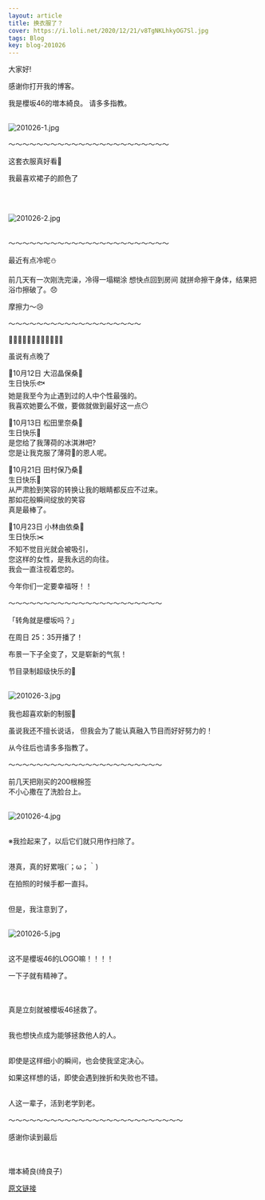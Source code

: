 ```yaml
---
layout: article
title: 换衣服了？
cover: https://i.loli.net/2020/12/21/v8TgNKLhkyOG7Sl.jpg
tags: Blog
key: blog-201026
---
```

大家好!

感谢你打开我的博客。

我是櫻坂46的増本綺良。
请多多指教。
<br/>
<br/>

![201026-1.jpg](https://i.loli.net/2020/12/21/v8TgNKLhkyOG7Sl.jpg)

〜〜〜〜〜〜〜〜〜〜〜〜〜〜〜〜〜〜〜〜〜〜〜


这套衣服真好看🌸

我最喜欢裙子的颜色了
<!--more-->
<br/>
<br/>

![201026-2.jpg](https://i.loli.net/2020/12/21/RBqWI6gE8d19eFh.jpg)
<br/>
<br/>

〜〜〜〜〜〜〜〜〜〜〜〜〜〜〜〜〜〜〜〜〜〜〜



最近有点冷呢⛄

前几天有一次刚洗完澡，冷得一塌糊涂
想快点回到房间
就拼命擦干身体，结果把浴巾擦破了。😞

摩擦力〜😢



〜〜〜〜〜〜〜〜〜〜〜〜〜〜〜〜〜〜〜


🎉🎉🎉🎉🎉🎉🎉🎉🎉🎉🎉🎉

虽说有点晚了



🍰10月12日 大沼晶保桑🍰
<br/>
生日快乐🐟
<br/>
她是我至今为止遇到过的人中个性最强的。
<br/>
我喜欢她要么不做，要做就做到最好这一点😶


🍰10月13日 松田里奈桑🍰
<br/>
生日快乐👄
<br/>
是您给了我薄荷的冰淇淋吧?
<br/>
您是让我克服了薄荷🌿的恩人呢。


🍰10月21日 田村保乃桑🍰
<br/>
生日快乐🧸
<br/>
从严肃脸到笑容的转换让我的眼睛都反应不过来。
<br/>
那如花般瞬间绽放的笑容
<br/>
真是最棒了。


🍰10月23日 小林由依桑🍰
<br/>
生日快乐✂️
<br/>
不知不觉目光就会被吸引，
<br/>
您这样的女性，是我永远的向往。
<br/>
我会一直注视着您的。

今年你们一定要幸福呀！！


〜〜〜〜〜〜〜〜〜〜〜〜〜〜〜〜〜〜〜〜〜〜


「转角就是櫻坂吗？｣

在周日 25：35开播了！


布景一下子全变了，又是崭新的气氛！

节目录制超级快乐的🌸
<br/>
<br/>

![201026-3.jpg](https://i.loli.net/2020/12/21/y635w72qn9OCjQF.jpg)
<br/>
<br/>
我也超喜欢新的制服👔


虽说我还不擅长说话，
但我会为了能认真融入节目而好好努力的！

从今往后也请多多指教了。

〜〜〜〜〜〜〜〜〜〜〜〜〜〜〜〜〜〜〜〜〜〜

前几天把刚买的200根棉签<br/>
不小心撒在了洗脸台上。
<br/>
<br/>

![201026-4.jpg](https://i.loli.net/2020/12/21/61E5yiXkuKlCbVT.jpg)
<br/>
<br/>

※我捡起来了，以后它们就只用作扫除了。
<br/>
<br/>

港真，真的好累哦(´；ω；｀)

在拍照的时候手都一直抖。
<br/><br/>

但是，我注意到了，
<br/><br/>

![201026-5.jpg](https://i.loli.net/2020/12/21/y3B1lg2CWqxPtAd.jpg)
<br/><br/>

这不是櫻坂46的LOGO嘛！！！！


一下子就有精神了。
<br/><br/><br/>






真是立刻就被櫻坂46拯救了。
<br/>
<br/>

我也想快点成为能够拯救他人的人。
<br/>
<br/>

即使是这样细小的瞬间，也会使我坚定决心。

如果这样想的话，即使会遇到挫折和失败也不错。
<br/>
<br/>

人这一辈子，活到老学到老。

〜〜〜〜〜〜〜〜〜〜〜〜〜〜〜〜〜〜〜〜〜〜〜〜〜

感谢你读到最后
<br/>
<br/>
<br/>

増本綺良(绮良子)

[原文链接](https://sakurazaka46.com/s/s46/diary/detail/36247?cd=blog)